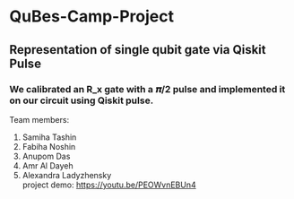 
# QuBes-Camp-Project
<h2> Representation of  single qubit gate via Qiskit Pulse </h2>
<h3> We calibrated an R_x gate with a 𝝅/2 pulse and implemented it on our circuit using Qiskit pulse. </h3>

Team members:
1. Samiha Tashin
2. Fabiha Noshin
3. Anupom Das
4. Amr Al Dayeh
5. Alexandra Ladyzhensky <br>
project demo: https://youtu.be/PEOWvnEBUn4
